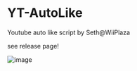 # YT-AutoLike
Youtube auto like script by Seth@WiiPlaza

see release page!

![image](https://github.com/SethWiiPlaza/YT-AutoLike/assets/8001327/8e7e04b1-f2b2-4981-8e87-3107e0feba39)
